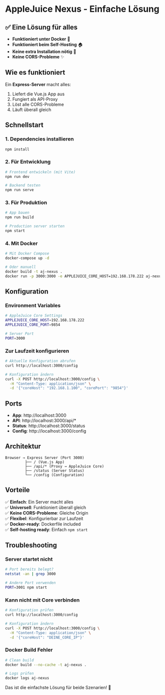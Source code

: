 # AppleJuice Nexus - Einfache Lösung

## ✅ Eine Lösung für alles

- **Funktioniert unter Docker** 🐳
- **Funktioniert beim Self-Hosting** 🏠
- **Keine extra Installation nötig** 🚀
- **Keine CORS-Probleme** ✨

## Wie es funktioniert

Ein **Express-Server** macht alles:
1. Liefert die Vue.js App aus
2. Fungiert als API-Proxy
3. Löst alle CORS-Probleme
4. Läuft überall gleich

## Schnellstart

### 1. Dependencies installieren
```bash
npm install
```

### 2. Für Entwicklung
```bash
# Frontend entwickeln (mit Vite)
npm run dev

# Backend testen
npm run serve
```

### 3. Für Produktion
```bash
# App bauen
npm run build

# Production server starten
npm start
```

### 4. Mit Docker
```bash
# Mit Docker Compose
docker-compose up -d

# Oder manuell
docker build -t aj-nexus .
docker run -p 3000:3000 -e APPLEJUICE_CORE_HOST=192.168.178.222 aj-nexus
```

## Konfiguration

### Environment Variables
```bash
# AppleJuice Core Settings
APPLEJUICE_CORE_HOST=192.168.178.222
APPLEJUICE_CORE_PORT=9854

# Server Port
PORT=3000
```

### Zur Laufzeit konfigurieren
```bash
# Aktuelle Konfiguration abrufen
curl http://localhost:3000/config

# Konfiguration ändern
curl -X POST http://localhost:3000/config \
  -H "Content-Type: application/json" \
  -d '{"coreHost": "192.168.1.100", "corePort": "9854"}'
```

## Ports

- **App**: http://localhost:3000
- **API**: http://localhost:3000/api/*
- **Status**: http://localhost:3000/status
- **Config**: http://localhost:3000/config

## Architektur

```
Browser → Express Server (Port 3000)
         ├── / (Vue.js App)
         ├── /api/* (Proxy → AppleJuice Core)
         ├── /status (Server Status)
         └── /config (Configuration)
```

## Vorteile

✅ **Einfach**: Ein Server macht alles  
✅ **Universell**: Funktioniert überall gleich  
✅ **Keine CORS-Probleme**: Gleiche Origin  
✅ **Flexibel**: Konfigurierbar zur Laufzeit  
✅ **Docker-ready**: Dockerfile included  
✅ **Self-hosting ready**: Einfach `npm start`  

## Troubleshooting

### Server startet nicht
```bash
# Port bereits belegt?
netstat -an | grep 3000

# Andere Port verwenden
PORT=3001 npm start
```

### Kann nicht mit Core verbinden
```bash
# Konfiguration prüfen
curl http://localhost:3000/config

# Konfiguration ändern
curl -X POST http://localhost:3000/config \
  -H "Content-Type: application/json" \
  -d '{"coreHost": "DEINE_CORE_IP"}'
```

### Docker Build Fehler
```bash
# Clean build
docker build --no-cache -t aj-nexus .

# Logs prüfen
docker logs aj-nexus
```

Das ist die einfachste Lösung für beide Szenarien! 🎉
